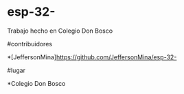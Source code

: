 # esp-32-
Trabajo hecho en Colegio Don Bosco

#contribuidores

*[JeffersonMina]https://github.com/JeffersonMina/esp-32-


#lugar

*Colegio Don Bosco
